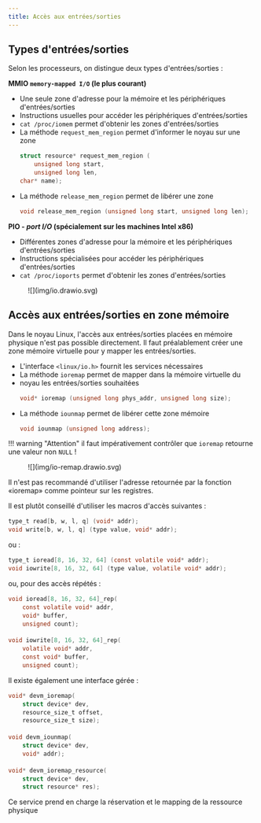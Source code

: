 ```yaml
---
title: Accès aux entrées/sorties
---
```


## Types d'entrées/sorties

Selon les processeurs, on distingue deux types d'entrées/sorties :

**MMIO `memory-mapped I/O` (le plus courant)**

- Une seule zone d'adresse pour la mémoire et les périphériques
  d'entrées/sorties
- Instructions usuelles pour accéder les périphériques d'entrées/sorties
- `cat /proc/iomem` permet d'obtenir les zones d'entrées/sorties
- La méthode `request_mem_region` permet d'informer le noyau sur une zone
  ``` C
  struct resource* request_mem_region (
      unsigned long start,
      unsigned long len,
  char* name);
  ```
- La méthode `release_mem_region` permet de libérer une zone 
  ``` c
  void release_mem_region (unsigned long start, unsigned long len);
  ```

**PIO - _port I/O_ (spécialement sur les machines Intel x86)**

- Différentes zones d'adresse pour la mémoire et les périphériques
  d'entrées/sorties
- Instructions spécialisées pour accéder les périphériques
  d'entrées/sorties
- `cat /proc/ioports` permet d'obtenir les zones d'entrées/sorties

<figure markdown>
![](img/io.drawio.svg)
</figure>

## Accès aux entrées/sorties en zone mémoire

Dans le noyau Linux, l'accès aux entrées/sorties placées en mémoire physique n'est pas possible directement. Il faut préalablement créer une zone mémoire virtuelle pour y mapper les entrées/sorties.

- L'interface `<linux/io.h>` fournit les services nécessaires
- La méthode `ioremap` permet de mapper dans la mémoire virtuelle du
- noyau les entrées/sorties souhaitées
  ``` c
  void* ioremap (unsigned long phys_addr, unsigned long size);
  ```
- La méthode `iounmap` permet de libérer cette zone mémoire
  ``` c
  void iounmap (unsigned long address);
  ```

!!! warning "Attention"
    il faut impérativement contrôler que `ioremap` retourne une valeur non `NULL` !

<figure markdown>
![](img/io-remap.drawio.svg)
</figure>

Il n'est pas recommandé d'utiliser l'adresse retournée par la fonction «ioremap» comme pointeur sur les registres.

Il est plutôt conseillé d'utiliser les macros d'accès suivantes :

``` c
type_t read[b, w, l, q] (void* addr);
void write[b, w, l, q] (type value, void* addr);
```

ou :

``` c
type_t ioread[8, 16, 32, 64] (const volatile void* addr);
void iowrite[8, 16, 32, 64] (type value, volatile void* addr);
```

ou, pour des accès répétés :

``` c
void ioread[8, 16, 32, 64]_rep(
    const volatile void* addr,
    void* buffer,
    unsigned count);

void iowrite[8, 16, 32, 64]_rep(
    volatile void* addr,
    const void* buffer,
    unsigned count);
```

Il existe également une interface gérée :

``` c
void* devm_ioremap(
    struct device* dev,
    resource_size_t offset,
    resource_size_t size);

void devm_iounmap(
    struct device* dev,
    void* addr);

void* devm_ioremap_resource(
    struct device* dev,
    struct resource* res);
```

Ce service prend en charge la réservation et le mapping de la ressource physique

